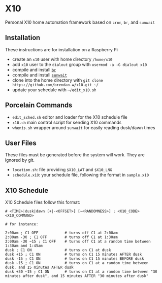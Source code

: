 X10
===

Personal X10 home automation framework based on `cron`, `br`, and `sunwait`


Installation
------------

These instructions are for installation on a Raspberry Pi

- create an `x10` user with home directory `/home/x10`
- add `x10` user to the `dialout` group with `usermod -a -G dialout x10`
- compile and install [`br`](http://www.linuxha.com/bottlerocket/)
- compile and install [`sunwait`](http://risacher.org/sunwait/)
- clone into the home directory with `git clone https://github.com/brendan-w/x10.git ~/`
- update your schedule with `~/edit_x10.sh`


Porcelain Commands
------------------

- `edit_sched.sh` editor and loader for the X10 schedule file
- `x10.sh` main control script for sending X10 commands
- `whenis.sh` wrapper around `sunwait` for easily reading dusk/dawn times


User Files
----------

These files must be generated before the system will work. They are ignored by git.

- `location.sh`: file providing `$X10_LAT` and `$X10_LNG`
- `schedule.x10`: your schedule file, following the format in `sample.x10`


X10 Schedule
------------

X10 Schedule files follow this format:

```shell
# <TIME>|dusk|dawn [+|-<OFFSET>] [~<RANDOMNESS>] ; <X10_CODE> <X10_COMMAND>

# for instance:

2:00am ; C1 OFF            # turns off C1 at 2:00am
2:00am -30 ; C1 OFF        # turns off C1 at 1:30am
2:00am -30 ~15 ; C1 OFF    # turns off C1 at a random time between 1:30am and 1:45am
dusk ; C1 ON               # turns on C1 at dusk
dusk +15 ; C1 ON           # turns on C1 15 minutes AFTER dusk
dusk -15 ; C1 ON           # turns on C1 15 minutes BEFORE dusk
dusk ~15 ; C1 ON           # turns on C1 at a random time between dusk, and 15 minutes AFTER dusk
dusk +30 ~15 ; C1 ON       # turns on C1 at a random time between "30 minutes after dusk", and 15 minutes AFTER "30 minutes after dusk"

```
